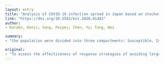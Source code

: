 ```yaml
---
layout: entry
title: "Analysis of COVID-19 infection spread in Japan based on stochastic transition model"
link: "https://doi.org/10.5582/bst.2020.01482"
author:
- Karako, Kenji; Song, Peipei; Chen, Yu; Tang, Wei

summary:
- "the population were divided into three compartments: Susceptible, Infected, Removed. The total area consists of three zones crowded zone, mid zone and uncrowded zone. Time for each people to spend in the crowded area is curtailed by 0, 2, 4, 6, 7, and 8 hours. Infection spread in Japan will be gradually contained by reducing the time spent in the zone to less than 4 hours if the time is further cut to 2 hours."

original:
- "To assess the effectiveness of response strategies of avoiding large gatherings or crowded areas and to predict the spread of COVID-19 infections in Japan, we developed a stochastic transmission model by extending the Susceptible-Infected-Removed (SIR) epidemiological model with an additional modeling of the individual action on whether to stay away from the crowded areas. The population were divided into three compartments: Susceptible, Infected, Removed. Susceptible transitions to Infected every hour with a probability determined by the ratio of Infected and the congestion of area. The total area consists of three zones crowded zone, mid zone and uncrowded zone, with different infection probabilities characterized by the number of people gathered there. The time for each people to spend in the crowded zone is curtailed by 0, 2, 4, 6, 7, and 8 hours, and the time spent in mid zone is extended accordingly. This simulation showed that the number of Infected and Removed will increase rapidly if there is no reduction of the time spent in crowded zone. On the other hand, the stagnant growth of Infected can be observed when the time spent in the crowded zone is reduced to 4 hours, and the growth number of Infected will decrease and the spread of the infection will subside gradually if the time spent in the crowded zone is further cut to 2 hours. In conclusions The infection spread in Japan will be gradually contained by reducing the time spent in the crowded zone to less than 4 hours."
---
```


